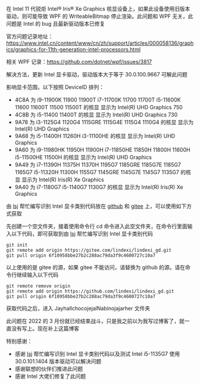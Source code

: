 在 Intel 11 代锐炬 Intel® Iris® Xe Graphics 核显设备上，如果此设备使用旧版本驱动，则可能导致 WPF 的 WriteableBitmap 停止渲染。此问题和 WPF 无关，此问题是 Intel 的 bug 且最新驱动版本已修复

<!--more-->


<!-- CreateTime:2024/1/13 9:36:19 -->

<!-- 发布 -->
<!-- 博客 -->

官方问题记录地址：<https://www.intel.cn/content/www/cn/zh/support/articles/000058136/graphics/graphics-for-11th-generation-intel-processors.html>

相关 WPF 记录：<https://github.com/dotnet/wpf/issues/3817>

解决方法，更新 Intel 显卡驱动，驱动版本大于等于 30.0.100.9667 可解此问题

影响显卡范围，以下按照 DeviceID 排列：

- 4C8A 为 i9-11900K 11900 11900T i7-11700K 11700 11700T i5-11600K 11600 11600T 11500 11500T 的核显 显示为 Intel(R) UHD Graphics 750
- 4C8B 为 i5-11400 11400T 的核显 显示为 Intel(R) UHD Graphics 730
- 9A78 为 i3-1125G4 1120G4 1115GRE 1115G4E 1115G4 1110G4 的核显 显示为 Intel(R) UHD Graphics
- 9A68 为 i5-11400H 11260H i3-11100HE 的核显 显示为 Intel(R) UHD Graphics
- 9A60 为 i9-11980HK 11950H 11900H i7-11850HE 11850H 11800H 11600H i5-11500HE 11500H 的核显 显示为 Intel(R) UHD Graphics
- 9A49 为 i7-11390H 11375H 11370H 1195G7 1185GRE 1185G7E 1185G7 1165G7 i5-11320H 11300H 1155G7 1145GRE 1145G7E 1145G7 1135G7 的核显 显示为 Intel(R) Iris(R) Xe Graphics
- 9A40 为 i7-1180G7 i5-1140G7 1130G7 的核显 显示为 Intel(R) Iris(R) Xe Graphics

由 [lsj](https://blog.sdlsj.net/ ) 帮忙编写识别 Intel 显卡类别代码放在 [github](https://github.com/lindexi/lindexi_gd/tree/6f10958bbe27b2c288ac79da3f9c4600727c10a7/JayhallchocojejalNabinojajarher) 和 [gitee](https://gitee.com/lindexi/lindexi_gd/tree/6f10958bbe27b2c288ac79da3f9c4600727c10a7/JayhallchocojejalNabinojajarher) 上，可以使用如下方式获取

先创建一个空文件夹，接着使用命令行 cd 命令进入此空文件夹，在命令行里面输入以下代码，即可获取到由 [lsj](https://blog.sdlsj.net/ ) 帮忙编写识别 Intel 显卡类别代码

```
git init
git remote add origin https://gitee.com/lindexi/lindexi_gd.git
git pull origin 6f10958bbe27b2c288ac79da3f9c4600727c10a7
```

以上使用的是 gitee 的源，如果 gitee 不能访问，请替换为 github 的源。请在命令行继续输入以下代码

```
git remote remove origin
git remote add origin https://github.com/lindexi/lindexi_gd.git
git pull origin 6f10958bbe27b2c288ac79da3f9c4600727c10a7
```

获取代码之后，进入 JayhallchocojejalNabinojajarher 文件夹

此问题在 2022 的 3 月份就已经结束战斗，只是我之前以为我写过博客了，就一直没有写上。现在补上这篇博客

特别感谢：

- 感谢 [lsj](https://blog.sdlsj.net/ ) 帮忙编写识别 Intel 显卡类别代码以及测试 Intel i5-1135G7 使用 30.0.101.1404 版本驱动可以解决问题
- 感谢联想的伙伴们推进此问题
- 感谢 Intel 大佬们修复了此问题
